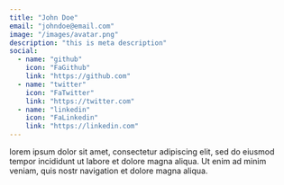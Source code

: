 ```yaml
---
title: "John Doe"
email: "johndoe@email.com"
image: "/images/avatar.png"
description: "this is meta description"
social:
  - name: "github"
    icon: "FaGithub"
    link: "https://github.com"
  - name: "twitter"
    icon: "FaTwitter"
    link: "https://twitter.com"
  - name: "linkedin"
    icon: "FaLinkedin"
    link: "https://linkedin.com"
---
```


lorem ipsum dolor sit amet, consectetur adipiscing elit, sed do eiusmod tempor incididunt ut labore et dolore magna aliqua. Ut enim ad minim veniam, quis nostr navigation et dolore magna aliqua.
